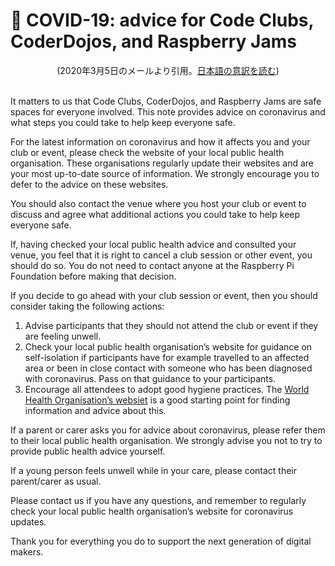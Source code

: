 # 💌 COVID-19: advice for Code Clubs, CoderDojos, and Raspberry Jams
<center>(2020年3月5日のメールより引用。<a href="covid-19">日本語の意訳を読む</a>)</center>
<br/>

It matters to us that Code Clubs, CoderDojos, and Raspberry Jams are safe spaces for everyone involved. This note provides advice on coronavirus and what steps you could take to help keep everyone safe. 

For the latest information on coronavirus and how it affects you and your club or event, please check the website of your local public health organisation. These organisations regularly update their websites and are your most up-to-date source of information. We strongly encourage you to defer to the advice on these websites. 

You should also contact the venue where you host your club or event to discuss and agree what additional actions you could take to help keep everyone safe. 

If, having checked your local public health advice and consulted your venue, you feel that it is right to cancel a club session or other event, you should do so. You do not need to contact anyone at the Raspberry Pi Foundation before making that decision.

If you decide to go ahead with your club session or event, then you should consider taking the following actions:

1. Advise participants that they should not attend the club or event if they are feeling unwell.
2. Check your local public health organisation’s website for guidance on self-isolation if participants have for example travelled to an affected area or been in close contact with someone who has been diagnosed with coronavirus. Pass on that guidance to your participants.
3. Encourage all attendees to adopt good hygiene practices. The [World Health Organisation’s websiet](https://www.who.int/emergencies/diseases/novel-coronavirus-2019/advice-for-public) is a good starting point for finding information and advice about this.
 
If a parent or carer asks you for advice about coronavirus, please refer them to their local public health organisation. We strongly advise you not to try to provide public health advice yourself.

If a young person feels unwell while in your care, please contact their parent/carer as usual. 

Please contact us if you have any questions, and remember to regularly check your local public health organisation’s website for coronavirus updates.

Thank you for everything you do to support the next generation of digital makers.
